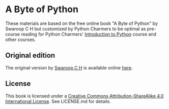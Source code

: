 # A Byte of Python

These materials are based on the free online book "A Byte of Python" by Swaroop
C H but customized by Python Charmers to be optimal as pre-course reading for
Python Charmers' [Introduction to
Python](https://pythoncharmers.com/training/introduction-to-python/) course and
other courses.

## Original edition

The original version by [Swaroop C H](https://swaroopch.com) is available online [here](https://python.swaroopch.com).

## License

This book is licensed under a [Creative Commons Attribution-ShareAlike 4.0 International License](http://creativecommons.org/licenses/by-sa/4.0/). See LICENSE.md for details.

